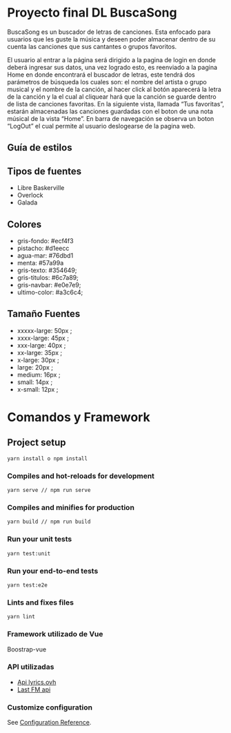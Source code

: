 
# Proyecto final DL BuscaSong

BuscaSong es un buscador de letras de canciones. Esta enfocado para usuarios que les guste la música y deseen poder almacenar dentro de su cuenta las canciones que sus cantantes o grupos favoritos.

El usuario al entrar a la página será dirigido a la pagina de login en donde deberá ingresar sus datos, una vez logrado esto, es reenviado a la pagina Home en donde encontrará el buscador de letras, este tendrá dos parámetros de búsqueda los cuales son: el nombre del artista o grupo musical y el nombre de la canción, al hacer click al botón aparecerá la letra de la canción y la el cual al cliquear hará que la canción se guarde dentro de lista de canciones favoritas.
En la siguiente vista, llamada “Tus favoritas”, estarán almacenadas las canciones guardadas con el boton de una nota músical de la vista “Home”.  En barra de navegación se observa un boton “LogOut” el cual permite al usuario deslogearse de la pagina web.

## Guía de estilos

## Tipos de fuentes

- Libre Baskerville
- Overlock
- Galada

## Colores
- gris-fondo: #ecf4f3
- pistacho: #d1eecc
- agua-mar: #76dbd1
- menta: #57a99a
- gris-texto: #354649;
- gris-titulos: #6c7a89;
- gris-navbar: #e0e7e9;
- ultimo-color: #a3c6c4;

## Tamaño Fuentes
- xxxxx-large: 50px ;
- xxxx-large: 45px ;
- xxx-large: 40px ;
- xx-large: 35px ;
- x-large: 30px ;
- large: 20px ;
- medium: 16px ;
- small: 14px ;
- x-small: 12px ;

# Comandos y Framework

## Project setup

```
yarn install o npm install
```

### Compiles and hot-reloads for development

```
yarn serve // npm run serve
```

### Compiles and minifies for production

```
yarn build // npm run build
```

### Run your unit tests

```
yarn test:unit
```

### Run your end-to-end tests

```
yarn test:e2e
```

### Lints and fixes files

```
yarn lint
```

### Framework utilizado de Vue

Boostrap-vue

### API utilizadas

- [Api lyrics.ovh](https://lyricsovh.docs.apiary.io/)
- [Last FM api](https://www.last.fm/api/show/artist.getInfo)

### Customize configuration

See [Configuration Reference](https://cli.vuejs.org/config/).
